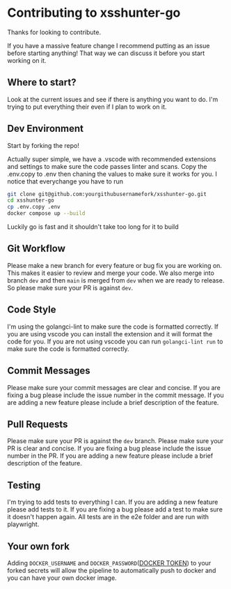 # Contributing to xsshunter-go

Thanks for looking to contribute.

If you have a massive feature change I recommend putting as an issue before starting anything! That way we can discuss it before you start working on it.

## Where to start?

Look at the current issues and see if there is anything you want to do. I'm trying to put everything their even if I plan to work on it.

## Dev Environment

Start by forking the repo!

Actually super simple, we have a .vscode with recommended extensions and settings to make sure the code passes linter and scans.
Copy the .env.copy to .env then chaning the values to make sure it works for you. I notice that everychange you have to run 
```bash
git clone git@github.com:yourgithubusernamefork/xsshunter-go.git
cd xsshunter-go
cp .env.copy .env
docker compose up --build
```

Luckily go is fast and it shouldn't take too long for it to build

## Git Workflow

Please make a new branch for every feature or bug fix you are working on. This makes it easier to review and merge your code. We also merge into branch `dev` and then `main` is merged from `dev` when we are ready to release. So please make sure your PR is against `dev`.

## Code Style

I'm using the golangci-lint to make sure the code is formatted correctly. If you are using vscode you can install the extension and it will format the code for you. If you are not using vscode you can run `golangci-lint run` to make sure the code is formatted correctly.

## Commit Messages

Please make sure your commit messages are clear and concise. If you are fixing a bug please include the issue number in the commit message. If you are adding a new feature please include a brief description of the feature.

## Pull Requests

Please make sure your PR is against the `dev` branch. Please make sure your PR is clear and concise. If you are fixing a bug please include the issue number in the PR. If you are adding a new feature please include a brief description of the feature.

## Testing

I'm trying to add tests to everything I can. If you are adding a new feature please add tests to it. If you are fixing a bug please add a test to make sure it doesn't happen again. All tests are in the e2e folder and are run with playwright.

## Your own fork

Adding `DOCKER_USERNAME` and `DOCKER_PASSWORD`([DOCKER TOKEN](https://hub.docker.com/settings/security)) to your forked secrets will allow the pipeline to automatically push to docker and you can have your own docker image.
